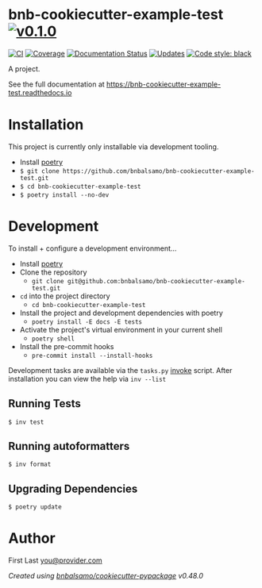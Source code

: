 # bnb-cookiecutter-example-test [![v0.1.0](https://img.shields.io/badge/version-0.1.0-blue.svg)](https://github.com/bnbalsamo/bnb-cookiecutter-example-test/releases)

[![CI](https://github.com/bnbalsamo/bnb-cookiecutter-example-test/workflows/CI/badge.svg?branch=main)](https://github.com/bnbalsamo/bnb-cookiecutter-example-test/actions)
[![Coverage](https://codecov.io/gh/bnbalsamo/bnb-cookiecutter-example-test/branch/main/graph/badge.svg)](https://codecov.io/gh/bnbalsamo/bnb-cookiecutter-example-test/)
[![Documentation Status](https://readthedocs.org/projects/bnb-cookiecutter-example-test/badge/?version=latest)](http://bnb-cookiecutter-example-test.readthedocs.io/en/latest/?badge=latest)
[![Updates](https://pyup.io/repos/github/bnbalsamo/bnb-cookiecutter-example-test/shield.svg)](https://pyup.io/repos/github/bnbalsamo/bnb-cookiecutter-example-test/)
[![Code style: black](https://img.shields.io/badge/code%20style-black-000000.svg)](https://github.com/ambv/black)

A project.

See the full documentation at https://bnb-cookiecutter-example-test.readthedocs.io

# Installation

This project is currently only installable via development tooling.

- Install [poetry](https://python-poetry.org/)
- ```$ git clone https://github.com/bnbalsamo/bnb-cookiecutter-example-test.git```
- ```$ cd bnb-cookiecutter-example-test```
- ```$ poetry install --no-dev```

# Development

To install + configure a development environment...

- Install [poetry](https://python-poetry.org/)
- Clone the repository
    - `git clone git@github.com:bnbalsamo/bnb-cookiecutter-example-test.git`
- `cd` into the project directory
    - `cd bnb-cookiecutter-example-test`
- Install the project and development dependencies with poetry
    - `poetry install -E docs -E tests`
- Activate the project's virtual environment in your current shell
    - `poetry shell`
- Install the pre-commit hooks
    - `pre-commit install --install-hooks`

Development tasks are available via the `tasks.py` [invoke](http://www.pyinvoke.org/)
script. After installation you can view the help via `inv --list`

## Running Tests
```
$ inv test
```

## Running autoformatters
```
$ inv format
```

## Upgrading Dependencies
```
$ poetry update
```

# Author
First Last <you@provider.com>

_Created using [bnbalsamo/cookiecutter-pypackage](https://github.com/bnbalsamo/cookiecutter-pypackage) v0.48.0_
